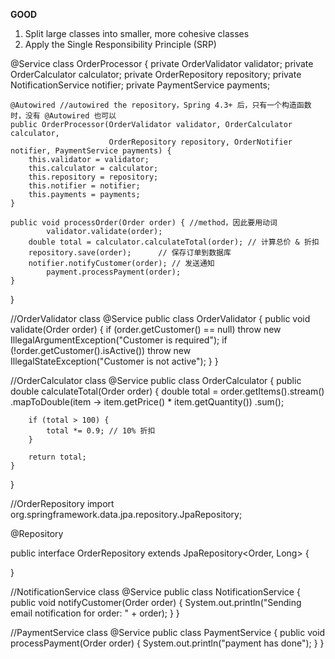 **GOOD**
1) Split large classes into smaller, more cohesive classes
2) Apply the Single Responsibility Principle (SRP)

@Service
class OrderProcessor {
    private OrderValidator validator;
    private OrderCalculator calculator;
   	private OrderRepository repository;
    private NotificationService notifier;
    private PaymentService payments;
  
    @Autowired //autowired the repository，Spring 4.3+ 后，只有一个构造函数时，没有 @Autowired 也可以
  	public OrderProcessor(OrderValidator validator, OrderCalculator calculator,
                          OrderRepository repository, OrderNotifier notifier, PaymentService payments) {
        this.validator = validator;
        this.calculator = calculator;
        this.repository = repository;
        this.notifier = notifier;
       	this.payments = payments;
    }
  
    public void processOrder(Order order) { //method，因此要用动词
    		validator.validate(order);
        double total = calculator.calculateTotal(order); // 计算总价 & 折扣
        repository.save(order);      // 保存订单到数据库
        notifier.notifyCustomer(order); // 发送通知
    		payment.processPayment(order);
    }
}
  
//OrderValidator class
@Service
public class OrderValidator {
    public void validate(Order order) {
        if (order.getCustomer() == null) throw new IllegalArgumentException("Customer is required");
        if (!order.getCustomer().isActive()) throw new IllegalStateException("Customer is not active");
    }
}

//OrderCalculator class
@Service
public class OrderCalculator {
    public double calculateTotal(Order order) {
        double total = order.getItems().stream()
                           .mapToDouble(item -> item.getPrice() * item.getQuantity())
                           .sum();

        if (total > 100) {
            total *= 0.9; // 10% 折扣
        }

        return total;
    }
}

//OrderRepository
import org.springframework.data.jpa.repository.JpaRepository;

@Repository 
<!-- this annotation can be removed -->

public interface OrderRepository extends JpaRepository<Order, Long>  { 
<!-- 分页（pagination）、排序（sorting）、批量操作（batch processing），就用 JpaRepository -->
}

//NotificationService class
@Service
public class NotificationService {
    public void notifyCustomer(Order order) {
        System.out.println("Sending email notification for order: " + order);
    }
}

//PaymentService class
@Service
public class PaymentService {
    public void processPayment(Order order) {
        System.out.println("payment has done");
    }
}